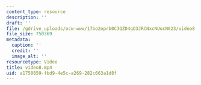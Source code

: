 ```yaml
---
content_type: resource
description: ''
draft: ''
file: /gdrive_uploads/ocw-www/17bo2oprb0C3QZD4qO3JRCNxcNUucN023/video8.mp4
file_size: 750369
metadata:
  caption: ''
  credit: ''
  image_alt: ''
resourcetype: Video
title: video8.mp4
uid: a1750859-fbd9-4e5c-a269-282c663a1d8f
---
```

